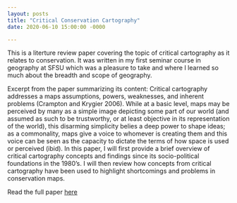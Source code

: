 ```yaml
---
layout: posts
title: "Critical Conservation Cartography"
date: 2020-06-10 15:00:00 -0000

---
```


This is a literture review paper covering the topic of critical cartography as it relates to conservation. It was written in my first seminar course in geography at SFSU which was a pleasure to take and where I learned so much
about the breadth and scope of geography.  

Excerpt from the paper summarizing its content:
Critical cartography addresses a maps assumptions, powers, weaknesses, and inherent
problems (Crampton and Krygier 2006). While at a basic level, maps may be perceived by many as a
simple image depicting some part of our world (and assumed as such to be trustworthy, or at least
objective in its representation of the world), this disarming simplicity belies a deep power to shape
ideas; as a commonality, maps give a voice to whomever is creating them and this voice can be seen as
the capacity to dictate the terms of how space is used or perceived (ibid). In this paper, I will first
provide a brief overview of critical cartography concepts and findings since its socio-political foundations
in the 1980’s. I will then review how concepts from critical cartography have been used to highlight
shortcomings and problems in conservation maps.

Read the full paper [here](/posts/Critical_conservation_cartography_djongsomjit.pdf)